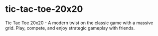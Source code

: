 # tic-tac-toe-20x20
Tic Tac Toe 20x20 - A modern twist on the classic game with a massive grid. Play, compete, and enjoy strategic gameplay with friends.
